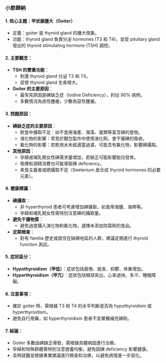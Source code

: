 ### 小節歸納

#### 1. 核心主題：甲状腺腫大（Goiter）
- 定義：goiter 是 thyroid gland 的腫大現象。
- 功能：thyroid gland 負責分泌 hormones (T3 和 T4)，並受 pituitary gland 發出的 thyroid stimulating hormone (TSH) 調控。

#### 2. 主要觀念：
- **TSH 的雙重功能**：
  - 刺激 thyroid gland 分泌 T3 和 T4。
  - 促使 thyroid gland 生長增大。
- **Goiter 的主要原因**：
  - 最常見原因是碘缺乏症（Iodine Deficiency），約佔 90% 病例。
  - 多數情況為良性腫瘤，少數為惡性腫瘤。

#### 3. 問題原因：
- **碘缺乏症的主要原因**：
  - 飲食中攝取不足：如不食用海產、海藻、蛋類等富含碘的食物。
  - 溴化物的影響：常見於麵包製作中使用溴化劑，會干擾碘的吸收。
  - 氟化物的影響：若飲用水未經適當過濾，可能含有氟化物，影響碘攝取。
- **其他原因**：
  - 孕婦或哺乳期女性碘需求量增加，若缺乏可能影響胎兒發育。
  - 吸煙和酒精消費也可能導致碘 deficiency。
  - 素食主義者或硒攝取不足（Seelenium 是合成 thyroid hormones 的必要元素）。

#### 4. 健康建議：
- **碘攝取**：
  - 非 hyperthyroid 患者可考慮增加碘攝取，如食用海鹽、海帶等。
  - 孕婦和哺乳期女性需特別注意碘的攝取量。
- **避免干擾物質**：
  - 避免過度攝入溴化物和氟化物，選擇未添加防腐劑的食品。
- **定期檢查**：
  - 對有 familia 歷史或居住在缺碘地區的人群，建議定期進行 thyroid function 測試。

#### 5. 症狀區分：
- **Hypothyroidism（甲低）**：症狀包括疲倦、脱发、抑鬱、体重增加。
- **Hyperthyroidism（甲亢）**：症狀包括眼球突出、心率過快、多汗、睡眠障礙。

#### 6. 注意事項：
- 確診 goiter 時，需根據 T3 和 T4 的水平判斷是否為 hypothyroidism 或 hyperthyroidism。
- 避免自行用藥，如 hyperthyroidism 患者不宜單獨補充碘劑。

#### 7. 結論：
- Goiter 多數由碘缺乏導致，需根據具體病因進行治療。
- 孕婦和特殊群體需特別注意營養均衡，避免因碘 deficiency 影響健康。
- 及時就醫並根據專業建議進行檢查和治療，以避免病情進一步惡化。
